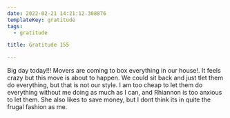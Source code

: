 ```yaml
---
date: 2022-02-21 14:21:12.308876
templateKey: gratitude
tags:
  - gratitude

title: Gratitude 155

---
```


Big day today!!! Movers are coming to box everything in our house!.  It
feels crazy but this move is about to happen.  We could sit back and
just tlet them do everything, but that is not our style.  I am too cheap
to let them do everything without me doing as much as I can, and
Rhiannon is too anxious to let them.  She also likes to save money, but
I dont think its in quite the frugal fashion as me.
